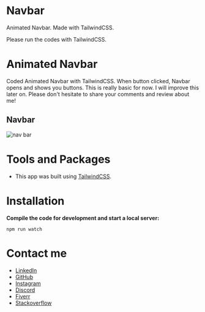 # Navbar
Animated Navbar. Made with TailwindCSS.

Please run the codes with TailwindCSS.



                                             

# Animated Navbar
Coded Animated Navbar with TailwindCSS. When button clicked, Navbar opens and shows you buttons. This is really basic for now. I will improve this later on. 
Please don't hesitate to share your comments and review about me!

## Navbar 
![nav bar](https://user-images.githubusercontent.com/99079485/153760091-c7dd80ca-4f78-4007-a184-94623f6c6bc6.gif)
                        
# Tools and Packages 

* This app was built using [TailwindCSS](https://tailwindcss.com/). 

# Installation

**Compile the code for development and start a local server:**
```
npm run watch
```                      
# Contact me

* [LinkedIn](https://www.linkedin.com/in/davuthan-i%C5%9F%C3%A7i-5b2ba3233/)
* [GitHub](https://github.com/HoidxDev)
* [Instagram](https://www.instagram.com/davutt8/)
* [Discord](https://discordapp.com/users/302694721497858058)
* [Fiverr](https://www.fiverr.com/hoidxdev)
* [Stackoverflow](https://stackoverflow.com/users/18168274/hoidx)
